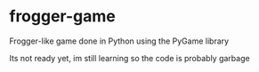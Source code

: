 # frogger-game

Frogger-like game done in Python using the PyGame library

Its not ready yet, im still learning so the code is probably garbage
